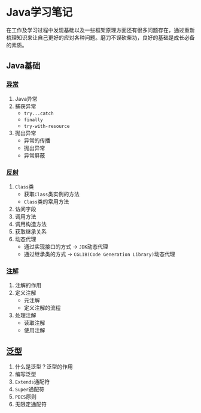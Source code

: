 # Java学习笔记

在工作及学习过程中发现基础以及一些框架原理方面还有很多问题存在，通过重新梳理知识来让自己更好的应对各种问题。磨刀不误砍柴功，良好的基础是成长必备的素质。

## Java基础

### [异常](./java-basic/src/main/java/com/masq/basic/exception/Java异常.md)

1. Java异常
2. 捕获异常
   - `try...catch`
   - `finally`
   - `try-with-resource`
3. 抛出异常
   - 异常的传播
   - 抛出异常
   - 异常屏蔽

###  [反射](./java-basic/src/main/java/com/masq/basic/reflection/反射.md)

1. `Class`类
   - 获取`Class`类实例的方法
   - `Class`类的常用方法
2. 访问字段
3. 调用方法
4. 调用构造方法
5. 获取继承关系
6. 动态代理
   - 通过实现接口的方式  -> `JDK`动态代理
   - 通过继承类的方式  ->  `CGLIB(Code Generation Library)`动态代理

### [注解](./java-basic/src/main/java/com/masq/basic/annotations/Java注解.md)

1. 注解的作用
2. 定义注解
   - 元注解
   - 定义注解的流程
3. 处理注解
   - 读取注解
   - 使用注解

## [泛型](./java-basic/src/main/java/com/masq/basic/generosity/泛型.md)

1. 什么是泛型？泛型的作用
2. 编写泛型
3. `Extends`通配符
4. `Super`通配符
5. `PECS`原则
6. 无限定通配符
